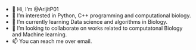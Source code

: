 - 👋 Hi, I’m @ArijitP01
- 👀 I’m interested in Python, C++ programming and computational biology. 
- 🌱 I’m currently learning Data science and algorithms in Biology. 
- 💞️ I’m looking to collaborate on works related to computatonal Biology and Machine learning. 
- 📫 You can reach me over email. 

<!---
ArijitP01/ArijitP01 is a ✨ special ✨ repository because its `README.md` (this file) appears on your GitHub profile.
You can click the Preview link to take a look at your changes.
--->
